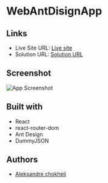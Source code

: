 # WebAntDisignApp

## Links

- Live Site URL: [Live site](https://ant-disign-web-app.vercel.app/)
- Solution URL: [Solution URL](https://github.com/aleksandrre/AntDisignWebApp)

## Screenshot
![App Screenshot](https://github.com/aleksandrre/AntDisignWebApp/assets/108459639/86edabb5-95f8-453e-b64a-31408c21cf21)
## Built with
- React
- react-router-dom
- Ant Design
- DummyJSON
## Authors
- [Aleksandre chokheli](https://github.com/aleksandrre)
